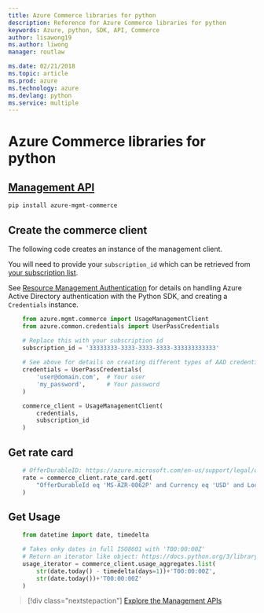 ```yaml
---
title: Azure Commerce libraries for python
description: Reference for Azure Commerce libraries for python
keywords: Azure, python, SDK, API, Commerce
author: lisawong19
ms.author: liwong
manager: routlaw

ms.date: 02/21/2018
ms.topic: article
ms.prod: azure
ms.technology: azure
ms.devlang: python
ms.service: multiple
---
```


# Azure Commerce libraries for python

## [Management API](/python/api/overview/azure/commerce/management)

```bash
pip install azure-mgmt-commerce
```
## Create the commerce client

The following code creates an instance of the management client.

You will need to provide your ``subscription_id`` which can be retrieved from [your subscription list](https://manage.windowsazure.com/#Workspaces/AdminTasks/SubscriptionMapping).

See [Resource Management Authentication](/python/azure/python-sdk-azure-authenticate) for details on handling Azure Active Directory authentication with the Python SDK, and creating a ``Credentials`` instance.

```python
    from azure.mgmt.commerce import UsageManagementClient
    from azure.common.credentials import UserPassCredentials

    # Replace this with your subscription id
    subscription_id = '33333333-3333-3333-3333-333333333333'
	
    # See above for details on creating different types of AAD credentials
    credentials = UserPassCredentials(
		'user@domain.com',	# Your user
		'my_password',		# Your password
	)

    commerce_client = UsageManagementClient(
        credentials,
        subscription_id
    )
``` 

## Get rate card

```python
    # OfferDurableID: https://azure.microsoft.com/en-us/support/legal/offer-details/
    rate = commerce_client.rate_card.get(
        "OfferDurableId eq 'MS-AZR-0062P' and Currency eq 'USD' and Locale eq 'en-US' and RegionInfo eq 'US'"
    )
```

## Get Usage

```python
    from datetime import date, timedelta

    # Takes onky dates in full ISO8601 with 'T00:00:00Z'
    # Return an iterator like object: https://docs.python.org/3/library/stdtypes.html#iterator-types
    usage_iterator = commerce_client.usage_aggregates.list(
        str(date.today() - timedelta(days=1))+'T00:00:00Z',
        str(date.today())+'T00:00:00Z'
    )
```

> [!div class="nextstepaction"]
> [Explore the Management APIs](/python/api/overview/azure/commerce/management)